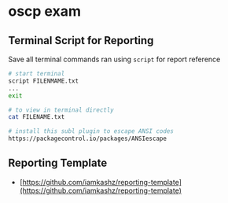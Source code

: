 # oscp exam

## Terminal Script for Reporting

Save all terminal commands ran using `script` for report reference

```bash
# start terminal
script FILENMAME.txt
...
exit

# to view in terminal directly
cat FILENAME.txt

# install this subl plugin to escape ANSI codes
https://packagecontrol.io/packages/ANSIescape
```

## Reporting Template

* [https://github.com/iamkashz/reporting-template](https://github.com/iamkashz/reporting-template)
